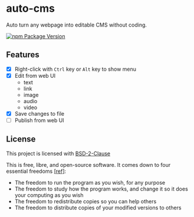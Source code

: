 # auto-cms

Auto turn any webpage into editable CMS without coding.

[![npm Package Version](https://img.shields.io/npm/v/auto-cms)](https://www.npmjs.com/package/auto-cms)

## Features

- [x] Right-click with `Ctrl` key or `Alt` key to show menu
- [x] Edit from web UI
  - text
  - link
  - image
  - audio
  - video
- [x] Save changes to file
- [ ] Publish from web UI

## License

This project is licensed with [BSD-2-Clause](./LICENSE)

This is free, libre, and open-source software. It comes down to four essential freedoms [[ref]](https://seirdy.one/2021/01/27/whatsapp-and-the-domestication-of-users.html#fnref:2):

- The freedom to run the program as you wish, for any purpose
- The freedom to study how the program works, and change it so it does your computing as you wish
- The freedom to redistribute copies so you can help others
- The freedom to distribute copies of your modified versions to others
